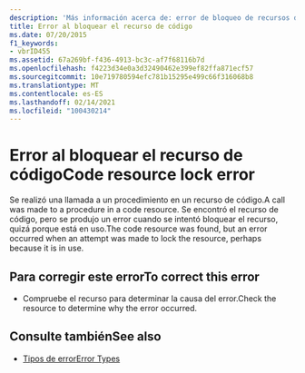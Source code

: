 ```yaml
---
description: 'Más información acerca de: error de bloqueo de recursos de código'
title: Error al bloquear el recurso de código
ms.date: 07/20/2015
f1_keywords:
- vbrID455
ms.assetid: 67a269bf-f436-4913-bc3c-af7f68116b7d
ms.openlocfilehash: f4223d34e0a3d32490462e399ef82ffa871ecf57
ms.sourcegitcommit: 10e719780594efc781b15295e499c66f316068b8
ms.translationtype: MT
ms.contentlocale: es-ES
ms.lasthandoff: 02/14/2021
ms.locfileid: "100430214"
---
```

# <a name="code-resource-lock-error"></a><span data-ttu-id="48c94-103">Error al bloquear el recurso de código</span><span class="sxs-lookup"><span data-stu-id="48c94-103">Code resource lock error</span></span>

<span data-ttu-id="48c94-104">Se realizó una llamada a un procedimiento en un recurso de código.</span><span class="sxs-lookup"><span data-stu-id="48c94-104">A call was made to a procedure in a code resource.</span></span> <span data-ttu-id="48c94-105">Se encontró el recurso de código, pero se produjo un error cuando se intentó bloquear el recurso, quizá porque está en uso.</span><span class="sxs-lookup"><span data-stu-id="48c94-105">The code resource was found, but an error occurred when an attempt was made to lock the resource, perhaps because it is in use.</span></span>  
  
## <a name="to-correct-this-error"></a><span data-ttu-id="48c94-106">Para corregir este error</span><span class="sxs-lookup"><span data-stu-id="48c94-106">To correct this error</span></span>  
  
- <span data-ttu-id="48c94-107">Compruebe el recurso para determinar la causa del error.</span><span class="sxs-lookup"><span data-stu-id="48c94-107">Check the resource to determine why the error occurred.</span></span>  
  
## <a name="see-also"></a><span data-ttu-id="48c94-108">Consulte también</span><span class="sxs-lookup"><span data-stu-id="48c94-108">See also</span></span>

- [<span data-ttu-id="48c94-109">Tipos de error</span><span class="sxs-lookup"><span data-stu-id="48c94-109">Error Types</span></span>](../programming-guide/language-features/error-types.md)
